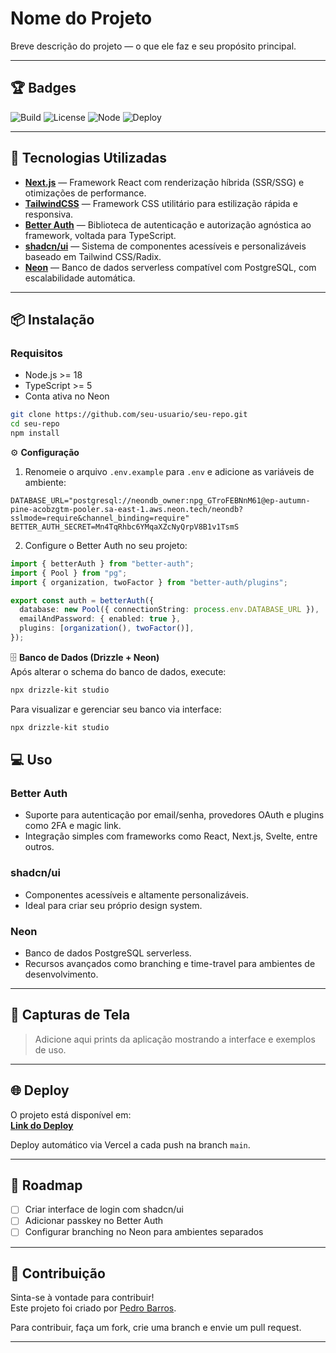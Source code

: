# Nome do Projeto

Breve descrição do projeto — o que ele faz e seu propósito principal.

---

## 🏆 Badges

![Build](https://img.shields.io/github/actions/workflow/status/seu-usuario/seu-repo/ci.yml?label=build&logo=github)
![License](https://img.shields.io/github/license/seu-usuario/seu-repo?color=blue)
![Node](https://img.shields.io/badge/node-%3E%3D18-green?logo=node.js)
![Deploy](https://img.shields.io/github/deployments/seu-usuario/seu-repo/Production?label=vercel&logo=vercel)

---

## 🚀 Tecnologias Utilizadas

- **[Next.js](https://nextjs.org/)** — Framework React com renderização híbrida (SSR/SSG) e otimizações de performance.
- **[TailwindCSS](https://tailwindcss.com/)** — Framework CSS utilitário para estilização rápida e responsiva.
- **[Better Auth](https://www.better-auth.com/)** — Biblioteca de autenticação e autorização agnóstica ao framework, voltada para TypeScript.
- **[shadcn/ui](https://ui.shadcn.com/)** — Sistema de componentes acessíveis e personalizáveis baseado em Tailwind CSS/Radix.
- **[Neon](https://neon.com/)** — Banco de dados serverless compatível com PostgreSQL, com escalabilidade automática.

---

## 📦 Instalação

### Requisitos

- Node.js >= 18
- TypeScript >= 5
- Conta ativa no Neon

```bash
git clone https://github.com/seu-usuario/seu-repo.git
cd seu-repo
npm install
```

⚙️ **Configuração**

1. Renomeie o arquivo `.env.example` para `.env` e adicione as variáveis de ambiente:

```env
DATABASE_URL="postgresql://neondb_owner:npg_GTroFEBNnM61@ep-autumn-pine-acobzgtm-pooler.sa-east-1.aws.neon.tech/neondb?sslmode=require&channel_binding=require"
BETTER_AUTH_SECRET=Mn4TqRhbc6YMqaXZcNyQrpV8B1v1TsmS
```

2. Configure o Better Auth no seu projeto:

```ts
import { betterAuth } from "better-auth";
import { Pool } from "pg";
import { organization, twoFactor } from "better-auth/plugins";

export const auth = betterAuth({
  database: new Pool({ connectionString: process.env.DATABASE_URL }),
  emailAndPassword: { enabled: true },
  plugins: [organization(), twoFactor()],
});
```

🗄️ **Banco de Dados (Drizzle + Neon)**  
Após alterar o schema do banco de dados, execute:

```bash
npx drizzle-kit studio
```

Para visualizar e gerenciar seu banco via interface:

```bash
npx drizzle-kit studio
```

## 💻 Uso

### Better Auth

- Suporte para autenticação por email/senha, provedores OAuth e plugins como 2FA e magic link.
- Integração simples com frameworks como React, Next.js, Svelte, entre outros.

### shadcn/ui

- Componentes acessíveis e altamente personalizáveis.
- Ideal para criar seu próprio design system.

### Neon

- Banco de dados PostgreSQL serverless.
- Recursos avançados como branching e time-travel para ambientes de desenvolvimento.

---

## 📸 Capturas de Tela

> Adicione aqui prints da aplicação mostrando a interface e exemplos de uso.

---

## 🌐 Deploy

O projeto está disponível em:  
**[Link do Deploy](#)**

Deploy automático via Vercel a cada push na branch `main`.

---

## 📍 Roadmap

- [ ] Criar interface de login com shadcn/ui
- [ ] Adicionar passkey no Better Auth
- [ ] Configurar branching no Neon para ambientes separados

---

## 🤝 Contribuição

Sinta-se à vontade para contribuir!  
Este projeto foi criado por [Pedro Barros](https://github.com/PedroHIB).

Para contribuir, faça um fork, crie uma branch e envie um pull request.

---
